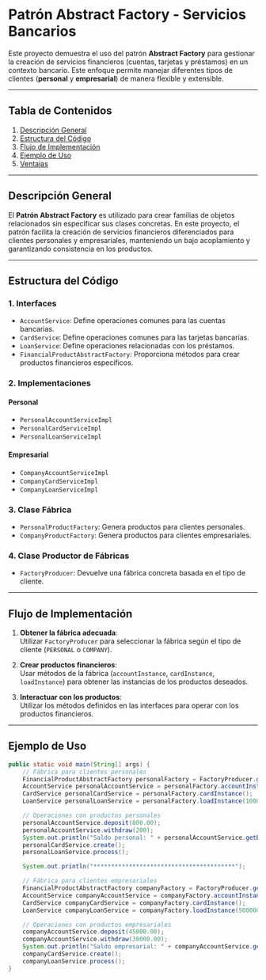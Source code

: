 # Patrón Abstract Factory - Servicios Bancarios

Este proyecto demuestra el uso del patrón **Abstract Factory** para gestionar la creación de servicios financieros (cuentas, tarjetas y préstamos) en un contexto bancario. Este enfoque permite manejar diferentes tipos de clientes (**personal** y **empresarial**) de manera flexible y extensible.

---

## Tabla de Contenidos

1. [Descripción General](#descripción-general)
2. [Estructura del Código](#estructura-del-código)
3. [Flujo de Implementación](#flujo-de-implementación)
4. [Ejemplo de Uso](#ejemplo-de-uso)
5. [Ventajas](#ventajas)

---

## Descripción General

El **Patrón Abstract Factory** es utilizado para crear familias de objetos relacionados sin especificar sus clases concretas. En este proyecto, el patrón facilita la creación de servicios financieros diferenciados para clientes personales y empresariales, manteniendo un bajo acoplamiento y garantizando consistencia en los productos.

---

## Estructura del Código

### 1. **Interfaces**

- `AccountService`: Define operaciones comunes para las cuentas bancarias.
- `CardService`: Define operaciones comunes para las tarjetas bancarias.
- `LoanService`: Define operaciones relacionadas con los préstamos.
- `FinancialProductAbstractFactory`: Proporciona métodos para crear productos financieros específicos.

### 2. **Implementaciones**

#### Personal
- `PersonalAccountServiceImpl`
- `PersonalCardServiceImpl`
- `PersonalLoanServiceImpl`

#### Empresarial
- `CompanyAccountServiceImpl`
- `CompanyCardServiceImpl`
- `CompanyLoanServiceImpl`

### 3. **Clase Fábrica**

- `PersonalProductFactory`: Genera productos para clientes personales.
- `CompanyProductFactory`: Genera productos para clientes empresariales.

### 4. **Clase Productor de Fábricas**

- `FactoryProducer`: Devuelve una fábrica concreta basada en el tipo de cliente.

---

## Flujo de Implementación

1. **Obtener la fábrica adecuada**:  
   Utilizar `FactoryProducer` para seleccionar la fábrica según el tipo de cliente (`PERSONAL` o `COMPANY`).

2. **Crear productos financieros**:  
   Usar métodos de la fábrica (`accountInstance`, `cardInstance`, `loadInstance`) para obtener las instancias de los productos deseados.

3. **Interactuar con los productos**:  
   Utilizar los métodos definidos en las interfaces para operar con los productos financieros.

---

## Ejemplo de Uso

``` java
public static void main(String[] args) {
    // Fábrica para clientes personales
    FinancialProductAbstractFactory personalFactory = FactoryProducer.getFactory("PERSONAL");
    AccountService personalAccountService = personalFactory.accountInstance();
    CardService personalCardService = personalFactory.cardInstance();
    LoanService personalLoanService = personalFactory.loadInstance(1000.00);

    // Operaciones con productos personales
    personalAccountService.deposit(800.00);
    personalAccountService.withdraw(200);
    System.out.println("Saldo personal: " + personalAccountService.getBalance());
    personalCardService.create();
    personalLoanService.process();

    System.out.println("****************************************");

    // Fábrica para clientes empresariales
    FinancialProductAbstractFactory companyFactory = FactoryProducer.getFactory("COMPANY");
    AccountService companyAccountService = companyFactory.accountInstance();
    CardService companyCardService = companyFactory.cardInstance();
    LoanService companyLoanService = companyFactory.loadInstance(500000.00);

    // Operaciones con productos empresariales
    companyAccountService.deposit(45000.00);
    companyAccountService.withdraw(30000.00);
    System.out.println("Saldo empresarial: " + companyAccountService.getBalance());
    companyCardService.create();
    companyLoanService.process();
}
```